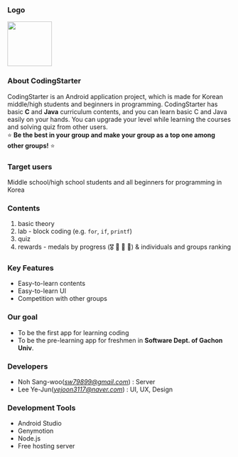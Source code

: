 ### Logo
<img src="http://cfile28.uf.tistory.com/image/2247293458D11CA41A6175" width="100" height="100">

### About CodingStarter 
CodingStarter is an Android application project, which is made for Korean middle/high students and beginners in programming. CodingStarter has basic **C** and **Java** curriculum contents, and you can learn basic C and Java easily on your hands. You can upgrade your level while learning the courses and solving quiz from other users.<br>
⭐️ **Be the best in your group and make your group as a top one among other groups!** :star:

### Target users
Middle school/high school students and all beginners for programming in Korea

### Contents
1. basic theory 
2. lab - block coding (e.g. ```for```, ```if```, ```printf```) 
3. quiz 
4. rewards - medals by progress (🎖 🥇 🥈 🥉) & individuals and groups ranking 
  
### Key Features
+ Easy-to-learn contents
+ Easy-to-learn UI 
+ Competition with other groups 

### Our goal
+ To be the first app for learning coding 
+ To be the pre-learning app for freshmen in **Software Dept. of Gachon Univ**.

### Developers
+ Noh Sang-woo(*sw79899@gmail.com*) : Server
+ Lee Ye-Jun(*yejoon3117@naver.com*) : UI, UX, Design

### Development Tools
+ Android Studio
+ Genymotion
+ Node.js
+ Free hosting server
